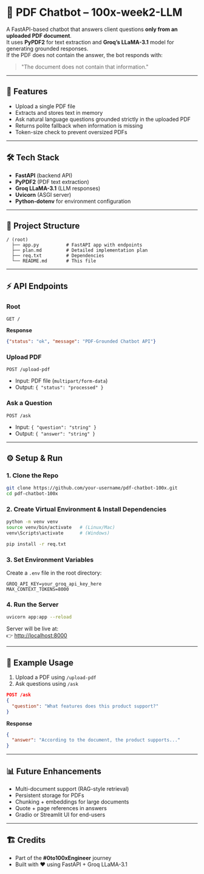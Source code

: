 # 📄 PDF Chatbot – 100x-week2-LLM

A FastAPI-based chatbot that answers client questions **only from an uploaded PDF document**.  
It uses **PyPDF2** for text extraction and **Groq’s LLaMA-3.1** model for generating grounded responses.  
If the PDF does not contain the answer, the bot responds with:  
> "The document does not contain that information."

---

## 🚀 Features
- Upload a single PDF file
- Extracts and stores text in memory
- Ask natural language questions grounded strictly in the uploaded PDF
- Returns polite fallback when information is missing
- Token-size check to prevent oversized PDFs

---

## 🛠️ Tech Stack
- **FastAPI** (backend API)
- **PyPDF2** (PDF text extraction)
- **Groq LLaMA-3.1** (LLM responses)
- **Uvicorn** (ASGI server)
- **Python-dotenv** for environment configuration

---

## 📂 Project Structure
```
/ (root)
  ├── app.py          # FastAPI app with endpoints
  ├── plan.md         # Detailed implementation plan
  ├── req.txt         # Dependencies
  └── README.md       # This file
```

---

## ⚡ API Endpoints

### Root
```http
GET /
```
**Response**
```json
{"status": "ok", "message": "PDF-Grounded Chatbot API"}
```

### Upload PDF
```http
POST /upload-pdf
```
- Input: PDF file (`multipart/form-data`)
- Output: `{ "status": "processed" }`

### Ask a Question
```http
POST /ask
```
- Input: `{ "question": "string" }`
- Output: `{ "answer": "string" }`

---

## ⚙️ Setup & Run

### 1. Clone the Repo
```bash
git clone https://github.com/your-username/pdf-chatbot-100x.git
cd pdf-chatbot-100x
```

### 2. Create Virtual Environment & Install Dependencies
```bash
python -m venv venv
source venv/bin/activate   # (Linux/Mac)
venv\Scripts\activate      # (Windows)

pip install -r req.txt
```

### 3. Set Environment Variables
Create a `.env` file in the root directory:
```env
GROQ_API_KEY=your_groq_api_key_here
MAX_CONTEXT_TOKENS=8000
```

### 4. Run the Server
```bash
uvicorn app:app --reload
```

Server will be live at:  
👉 [http://localhost:8000](http://localhost:8000)

---

## 📖 Example Usage

1. Upload a PDF using `/upload-pdf`  
2. Ask questions using `/ask`

```json
POST /ask
{
  "question": "What features does this product support?"
}
```

**Response**
```json
{
  "answer": "According to the document, the product supports..."
}
```

---

## 📊 Future Enhancements
- Multi-document support (RAG-style retrieval)
- Persistent storage for PDFs
- Chunking + embeddings for large documents
- Quote + page references in answers
- Gradio or Streamlit UI for end-users

---

## 🏗️ Credits
- Part of the **#0to100xEngineer** journey
- Built with ❤️ using FastAPI + Groq LLaMA-3.1
